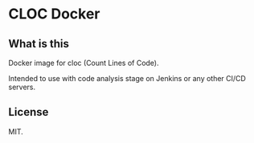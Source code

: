 # CLOC Docker

## What is this

Docker image for cloc (Count Lines of Code).

Intended to use with code analysis stage on Jenkins or any other CI/CD servers.

## License

MIT.
